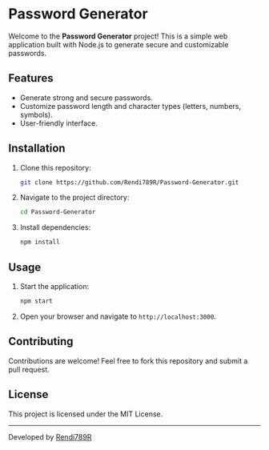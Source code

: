 # Password Generator

Welcome to the **Password Generator** project! This is a simple web application built with Node.js to generate secure and customizable passwords.

## Features
- Generate strong and secure passwords.
- Customize password length and character types (letters, numbers, symbols).
- User-friendly interface.

## Installation

1. Clone this repository:
    ```bash
    git clone https://github.com/Rendi789R/Password-Generator.git
    ```
2. Navigate to the project directory:
    ```bash
    cd Password-Generator
    ```
3. Install dependencies:
    ```bash
    npm install
    ```

## Usage

1. Start the application:
    ```bash
    npm start
    ```
2. Open your browser and navigate to `http://localhost:3000`.

## Contributing

Contributions are welcome! Feel free to fork this repository and submit a pull request.

## License

This project is licensed under the MIT License.

---

Developed by [Rendi789R](https://github.com/Rendi789R)

